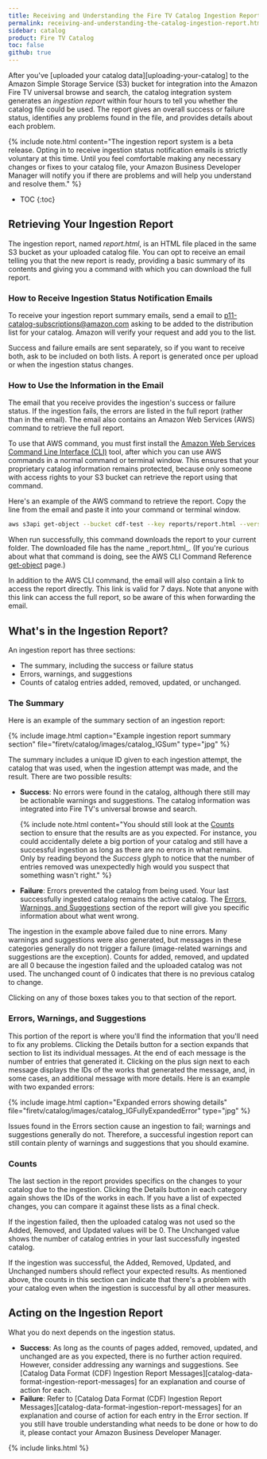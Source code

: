 ```yaml
---
title: Receiving and Understanding the Fire TV Catalog Ingestion Report
permalink: receiving-and-understanding-the-catalog-ingestion-report.html
sidebar: catalog
product: Fire TV Catalog
toc: false
github: true
---
```


After you've [uploaded your catalog data][uploading-your-catalog] to the Amazon Simple Storage Service (S3) bucket for integration into the Amazon Fire TV universal browse and search, the catalog integration system generates an _ingestion report_ within four hours to tell you whether the catalog file could be used. The report gives an overall success or failure status, identifies any problems found in the file, and provides details about each problem.

{% include note.html content="The ingestion report system is a beta release. Opting in to receive ingestion status notification emails is strictly voluntary at this time. Until you feel comfortable making any necessary changes or fixes to your catalog file, your Amazon Business Developer Manager will notify you if there are problems and will help you understand and resolve them." %}

* TOC
{:toc}

## Retrieving Your Ingestion Report

The ingestion report, named _report.html_, is an HTML file placed in the same S3 bucket as your uploaded catalog file. You can opt to receive an email telling you that the new report is ready, providing a basic summary of its contents and giving you a command with which you can download the full report. 

### How to Receive Ingestion Status Notification Emails

To receive your ingestion report summary emails, send a email to [p11-catalog-subscriptions@amazon.com](mailto:p11-catalog-subscriptions@amazon.com) asking to be added to the distribution list for your catalog. Amazon will verify your request and add you to the list.

Success and failure emails are sent separately, so if you want to receive both, ask to be included on both lists. A report is generated once per upload or when the ingestion status changes.

### How to Use the Information in the Email

The email that you receive provides the ingestion's success or failure status. If the ingestion fails, the errors are listed in the full report (rather than in the email). The email also contains an Amazon Web Services (AWS) command to retrieve the full report.

To use that AWS command, you must first install the [Amazon Web Services Command Line Interface (CLI)](https://aws.amazon.com/cli/ "Amazon Web Services Command Line Interface") tool, after which you can use AWS commands in a normal command or terminal window. This ensures that your proprietary catalog information remains protected, because only someone with access rights to your S3 bucket can retrieve the report using that command.

Here's an example of the AWS command to retrieve the report. Copy the line from the email and paste it into your command or terminal window.

```bash
aws s3api get-object --bucket cdf-test --key reports/report.html --version-id FciuqMvVh2oWFv726L6Ytf8ECLbO6Kj0 report.html
```

When run successfully, this command downloads the report to your current folder. The downloaded file has the name \_report.html_. (If you're curious about what that command is doing, see the AWS CLI Command Reference [get-object](http://docs.aws.amazon.com/cli/latest/reference/s3api/get-object.html) page.)

In addition to the AWS CLI command, the email will also contain a link to access the report directly. This link is valid for 7 days. Note that anyone with this link can access the full report, so be aware of this when forwarding the email.

## What's in the Ingestion Report?

An ingestion report has three sections:

*   The summary, including the success or failure status
*   Errors, warnings, and suggestions
*   Counts of catalog entries added, removed, updated, or unchanged.

### The Summary

Here is an example of the summary section of an ingestion report:

{% include image.html caption="Example ingestion report summary section" file="firetv/catalog/images/catalog_IGSum" type="jpg" %}

The summary includes a unique ID given to each ingestion attempt, the catalog that was used, when the ingestion attempt was made, and the result. There are two possible results:

*   **Success**: No errors were found in the catalog, although there still may be actionable warnings and suggestions. The catalog information was integrated into Fire TV's universal browse and search.

    {% include note.html content="You should still look at the [Counts](#counts) section to ensure that the results are as you expected. For instance, you could accidentally delete a big portion of your catalog and still have a successful ingestion as long as there are no errors in what remains. Only by reading beyond the <i>Success</i> glyph to notice that the number of entries removed was unexpectedly high would you suspect that something wasn't right." %}

*   **Failure**: Errors prevented the catalog from being used. Your last successfully ingested catalog remains the active catalog. The [Errors, Warnings, and Suggestions](#ews) section of the report will give you specific information about what went wrong.

The ingestion in the example above failed due to nine errors. Many warnings and suggestions were also generated, but messages in these categories generally do not trigger a failure (image-related warnings and suggestions are the exception). Counts for added, removed, and updated are all 0 because the ingestion failed and the uploaded catalog was not used. The unchanged count of 0 indicates that there is no previous catalog to change.

Clicking on any of those boxes takes you to that section of the report.

### Errors, Warnings, and Suggestions

This portion of the report is where you'll find the information that you'll need to fix any problems. Clicking the Details button for a section expands that section to list its individual messages. At the end of each message is the number of entries that generated it. Clicking on the plus sign next to each message displays the IDs of the works that generated the message, and, in some cases, an additional message with more details. Here is an example with two expanded errors:

{% include image.html caption="Expanded errors showing details" file="firetv/catalog/images/catalog_IGFullyExpandedError" type="jpg" %}

Issues found in the Errors section cause an ingestion to fail; warnings and suggestions generally do not. Therefore, a successful ingestion report can still contain plenty of warnings and suggestions that you should examine.

### Counts

The last section in the report provides specifics on the changes to your catalog due to the ingestion. Clicking the Details button in each category again shows the IDs of the works in each. If you have a list of expected changes, you can compare it against these lists as a final check.

If the ingestion failed, then the uploaded catalog was not used so the Added, Removed, and Updated values will be 0\. The Unchanged value shows the number of catalog entries in your last successfully ingested catalog.

If the ingestion was successful, the Added, Removed, Updated, and Unchanged numbers should reflect your expected results. As mentioned above, the counts in this section can indicate that there's a problem with your catalog even when the ingestion is successful by all other measures.

## Acting on the Ingestion Report

What you do next depends on the ingestion status.

*   **Success**: As long as the counts of pages added, removed, updated, and unchanged are as you expected, there is no further action required. However, consider addressing any warnings and suggestions. See [Catalog Data Format (CDF) Ingestion Report Messages][catalog-data-format-ingestion-report-messages] for an explanation and course of action for each.
*   **Failure**: Refer to [Catalog Data Format (CDF) Ingestion Report Messages][catalog-data-format-ingestion-report-messages] for an explanation and course of action for each entry in the Error section. If you still have trouble understanding what needs to be done or how to do it, please contact your Amazon Business Developer Manager.

{% include links.html %}
